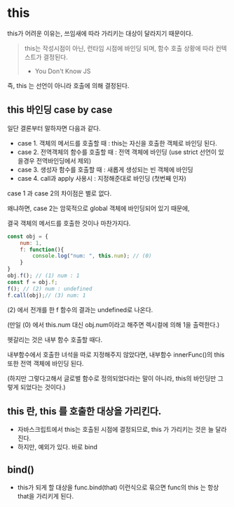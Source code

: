 # this

this가 어려운 이유는, 쓰임새에 따라 가리키는 대상이 달라지기 때문이다. 

> this는 작성시점이 아닌, 런타임 시점에 바인딩 되며, 함수 호출 상황에 따라 컨텍스트가 결정된다. 
>
> - You Don't Know JS



즉, this 는 선언이 아니라 호출에 의해 결정된다.



## this 바인딩 case by case

일단 결론부터 말하자면 다음과 같다.

- case 1. 객체의 메서드를 호출할 때 : this는 자신을 호출한 객체로 바인딩 된다. 
- case 2. 전역객체의 함수를 호출할 때 : 전역 객체에 바인딩 (use strict 선언이 있을경우 전역바인딩에서 제외)
- case 3. 생성자 함수를 호출할 때 : 새롭게 생성되는 빈 객체에 바인딩 
- case 4. call과 apply 사용시 : 지정해준대로 바인딩 (첫번째 인자)



case 1 과  case 2의 차이점은 별로 없다. 

왜냐하면, case 2는 암묵적으로 global 객체에 바인딩되어 있기 때문에,

결국 객체의 메서드를 호출한 것이나 마찬가지다. 

```javascript
const obj = {
    num: 1,
    f: function(){
        console.log("num: ", this.num); // (0)
    }
}
obj.f(); // (1) num : 1 
const f = obj.f;
f(); // (2) num : undefined
f.call(obj);// (3) num: 1
```



(2) 에서 전개를 한 f 함수의 결과는 undefined로 나온다. 

(만일  (0) 에서 this.num 대신 obj.num이라고 해주면 렉시컬에 의해 1을 출력한다.)



헷갈리는 것은 내부 함수 호출할 때다. 

내부함수에서 호출한 녀석을 따로 지정해주지 않았다면, 내부함수 innerFunc()의 this 또한 전역 객체에 바인딩 된다. 

(하지만 그렇다고해서 글로벌 함수로 정의되었다라는 말이 아니라, this의 바인딩만 그렇게 되었다는 것이다.)



## this 란, this 를 호출한 대상을 가리킨다. 

- 자바스크립트에서 this는 호출된 시점에 결정되므로,  this 가 가리키는 것은 늘 달라진다. 
- 하지만, 예외가 있다. 바로 bind 



## bind()

- this가 되게 할 대상을 func.bind(that) 이런식으로 묶으면 func의 this 는 항상 that을 가리키게 된다. 



